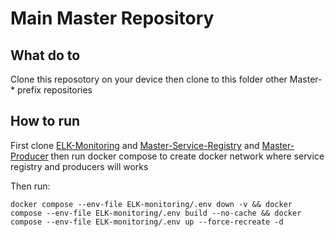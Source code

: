 # Main Master Repository

## What do to

Clone this reposotory on your device then clone to this folder other Master-* prefix repositories

## How to run

First clone [ELK-Monitoring](https://github.com/yachoo2606/Master-ELK-monitoring) and [Master-Service-Registry](https://github.com/yachoo2606/Master-Service-Registry) and [Master-Producer](https://github.com/yachoo2606/master_producer) then run docker compose to create docker network where service registry and producers will works

Then run:

```
docker compose --env-file ELK-monitoring/.env down -v && docker compose --env-file ELK-monitoring/.env build --no-cache && docker compose --env-file ELK-monitoring/.env up --force-recreate -d
```
